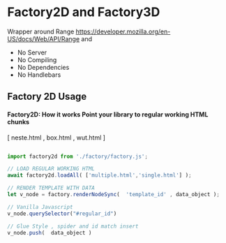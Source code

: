 # Factory2D and Factory3D
Wrapper around Range https://developer.mozilla.org/en-US/docs/Web/API/Range and 

* No Server 
* No Compiling 
* No Dependencies
* No Handlebars 


## Factory 2D Usage
#### Factory2D: How it works Point your library to regular working HTML chunks 
[ neste.html , box.html ,  wut.html ]


```javascript

import factory2d from './factory/factory.js';

// LOAD REGULAR WORKING HTML
await factory2d.loadAll( ['multiple.html','single.html'] );

// RENDER TEMPLATE WITH DATA
let v_node = factory.renderNodeSync(  'template_id' , data_object ); 

// Vanilla Javascript 
v_node.querySelector("#regular_id")

// Glue Style , spider and id match insert 
v_node.push(  data_object ) 


```



